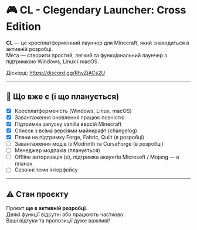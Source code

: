 # 🎮 CL - Clegendary Launcher: Cross Edition

**CL** — це кросплатформенний лаунчер для Minecraft, який знаходиться в активній розробці.  
Мета — створити простий, легкий та функціональний лаунчер з підтримкою Windows, Linux і macOS.

Діскорд: https://discord.gg/RhyZjACs2U

---

## 🚀 Що вже є (і що планується)

- [x] Кросплатформеність (Windows, Linux, macOS)
- [x] Завантаження оновлення працює повністю  
- [x] Підтримка запуску vanilla версій Minecraft
- [x] Список з всіма версіями майнкрафт (changelog)
- [x] Плани на підтримку Forge, Fabric, Quilt (в розробці)
- [ ] Завантаження модів із Modrinth та CurseForge (в розробці)
- [ ] Менеджер модпаків (планується)
- [ ] Offline авторизація (є), підтримка акаунтів Microsoft / Mojang — в планах
- [ ] Сезонні теми інтерфейсу

---

## ⚠️ Стан проєкту

Проєкт **ще в активній розробці**.  
Деякі функції відсутні або працюють частково.  
Ваші відгуки та пропозиції дуже важливі!

